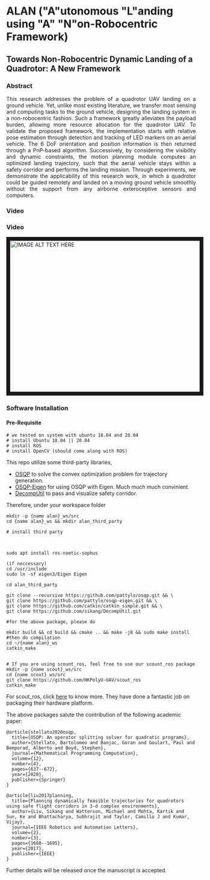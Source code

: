 # ALAN ("A"utonomous "L"anding using "A" "N"on-Robocentric Framework)
## Towards Non-Robocentric Dynamic Landing of a Quadrotor: A New Framework

### Abstract
<div align="justify">
This research addresses the problem of a quadrotor UAV landing on a ground vehicle. Yet, unlike most existing literature, we transfer most sensing and computing tasks to the ground vehicle, designing the landing system in a non-robocentric fashion. Such a framework greatly alleviates the payload burden, allowing more resource allocation for the quadrotor UAV. To validate the proposed framework, the implementation starts with relative pose estimation through detection and tracking of LED markers on an aerial vehicle. The 6 DoF orientation and position information is then returned through a PnP-based algorithm. Successively, by considering the visibility and dynamic constraints, the motion planning module computes an optimized landing trajectory, such that the aerial vehicle stays within a safety corridor and performs the landing mission. Through experiments, we demonstrate the applicability of this research work, in which a quadrotor could be guided remotely and landed on a moving ground vehicle smoothly without the support from any airborne exteroceptive sensors and computers.
</div>

### Video
### Video
<a href="https://www.youtube.com/watch?v=7wiCh46MQmc&ab_channel=AIRO-LAB%40HKPolyU
" target="_blank"><img src="https://img.youtube.com/vi/7wiCh46MQmc/0.jpg" 
alt="IMAGE ALT TEXT HERE" width="533" height="400" border="10" /></a>
### Software Installation
#### Pre-Requisite

```
# we tested on system with ubuntu 18.04 and 20.04 
# install Ubuntu 18.04 || 20.04
# install ROS
# install OpenCV (should come along with ROS)
```

This repo utilize some third-party libraries,
- [OSQP](https://github.com/osqp/osqp.git) to solve the convex optimization problem for trajectory generation. <br/>
- [OSQP-Eigen](https://github.com/robotology/osqp-eigen.git) for using OSQP with Eigen. Much much much convinient.
- [DecompUtil](https://github.com/sikang/DecompUtil.git) to pass and visualize safety corridor.

Therefore, under your workspace folder
```
mkdir -p {name alan}_ws/src
cd {name alan}_ws && mkdir alan_third_party

# install third party



sudo apt install ros-noetic-sophus

(if neccessary)
cd /usr/include
sudo ln -sf eigen3/Eigen Eigen

cd alan_third_party

git clone --recursive https://github.com/pattylo/osqp.git && \
git clone https://github.com/pattylo/osqp-eigen.git && \
git clone https://github.com/catkin/catkin_simple.git && \
git clone https://github.com/sikang/DecompUtil.git

#for the above package, please do

mkdir build && cd build && cmake .. && make -j8 && sudo make install
#then do compilation
cd ~/{name alan}_ws
catkin_make


# If you are using scount_ros, feel free to use our scount_ros package
mkdir -p {name scout}_ws/src
cd {name scout}_ws/src
git clone https://github.com/HKPolyU-UAV/scout_ros
catkin_make
```
For scout_ros, click [here](https://github.com/agilexrobotics/scout_ros.git) to know more. They have done a fantastic job on packaging their hardware platform.

The above packages salute the contribution of the following academic paper:

```
@article{stellato2020osqp,
  title={OSQP: An operator splitting solver for quadratic programs},
  author={Stellato, Bartolomeo and Banjac, Goran and Goulart, Paul and Bemporad, Alberto and Boyd, Stephen},
  journal={Mathematical Programming Computation},
  volume={12},
  number={4},
  pages={637--672},
  year={2020},
  publisher={Springer}
}

@article{liu2017planning,
  title={Planning dynamically feasible trajectories for quadrotors using safe flight corridors in 3-d complex environments},
  author={Liu, Sikang and Watterson, Michael and Mohta, Kartik and Sun, Ke and Bhattacharya, Subhrajit and Taylor, Camillo J and Kumar, Vijay},
  journal={IEEE Robotics and Automation Letters},
  volume={2},
  number={3},
  pages={1688--1695},
  year={2017},
  publisher={IEEE}
}
```
Further details will be released once the manuscript is accepted.

<!-- Now, below shows the architecture of the software platform: -->


<!-- ### Hardware Used in Literature -->
